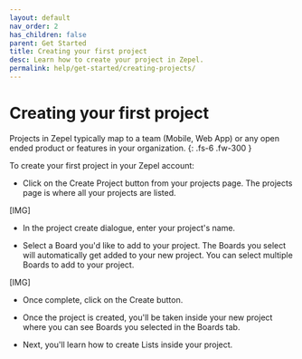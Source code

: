 ```yaml
---
layout: default
nav_order: 2
has_children: false
parent: Get Started
title: Creating your first project
desc: Learn how to create your project in Zepel.
permalink: help/get-started/creating-projects/
---
```

# Creating your first project

Projects in Zepel typically map to a team (Mobile, Web App) or any open ended product or features in your organization.
{: .fs-6 .fw-300 }

To create your first project in your Zepel account:

- Click on the Create Project button from your projects page. The projects page is where all your projects are listed.

[IMG]

- In the project create dialogue, enter your project's name.

- Select a Board you'd like to add to your project. The Boards you select will automatically get added to your new project. You can select multiple Boards to add to your project.

[IMG]

- Once complete, click on the Create button.

- Once the project is created, you'll be taken inside your new project where you can see Boards you selected in the Boards tab. 

- Next, you'll learn how to create Lists inside your project.
